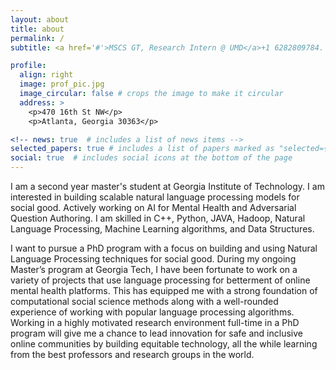```yaml
---
layout: about
title: about
permalink: /
subtitle: <a href='#'>MSCS GT, Research Intern @ UMD</a>+1 6282809784.

profile:
  align: right
  image: prof_pic.jpg
  image_circular: false # crops the image to make it circular
  address: >
    <p>470 16th St NW</p>
    <p>Atlanta, Georgia 30363</p>

<!-- news: true  # includes a list of news items -->
selected_papers: true # includes a list of papers marked as "selected={true}"
social: true  # includes social icons at the bottom of the page
---
```


I am a second year master's student at Georgia Institute of Technology. I am interested in building scalable natural language processing models for social good. Actively working on AI for Mental Health and Adversarial Question Authoring. I am skilled in C++, Python, JAVA, Hadoop, Natural Language Processing, Machine Learning algorithms, and Data Structures.

I want to pursue a PhD program with a focus on building and using Natural Language Processing techniques for social good. During my ongoing Master’s program at Georgia Tech, I have been fortunate to work on a variety of projects that use language processing for betterment of online mental health platforms. This has equipped me with a strong foundation of computational social science methods along with a well-rounded experience of working with popular language processing algorithms. Working in a highly motivated research environment full-time in a PhD program will give me a chance to lead innovation for safe and inclusive online communities by building equitable technology, all the while learning from the best professors and research groups in the world.
